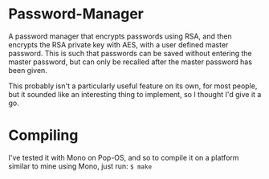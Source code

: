 # Password-Manager
A password manager that encrypts passwords using RSA, and then encrypts the RSA private key
with AES, with a user defined master password. This is such that passwords can be saved
without entering the master password, but can only be recalled after the master password
has been given.

This probably isn't a particularly useful feature on its own, for most people, but it sounded
like an interesting thing to implement, so I thought I'd give it a go.

# Compiling
I've tested it with Mono on Pop-OS, and so to compile it on a platform similar to mine
using Mono, just run: 
`$ make` 

